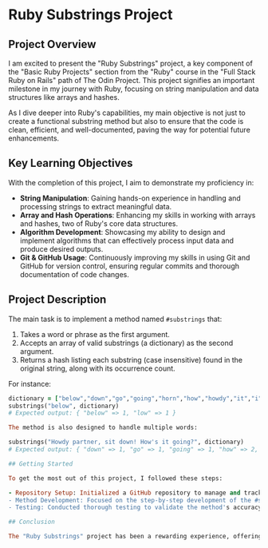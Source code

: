 # Ruby Substrings Project

## Project Overview
I am excited to present the "Ruby Substrings" project, a key component of the "Basic Ruby Projects" section from the "Ruby" course in the "Full Stack Ruby on Rails" path of The Odin Project. This project signifies an important milestone in my journey with Ruby, focusing on string manipulation and data structures like arrays and hashes.

As I dive deeper into Ruby's capabilities, my main objective is not just to create a functional substring method but also to ensure that the code is clean, efficient, and well-documented, paving the way for potential future enhancements.

## Key Learning Objectives
With the completion of this project, I aim to demonstrate my proficiency in:

- **String Manipulation**: Gaining hands-on experience in handling and processing strings to extract meaningful data.
- **Array and Hash Operations**: Enhancing my skills in working with arrays and hashes, two of Ruby's core data structures.
- **Algorithm Development**: Showcasing my ability to design and implement algorithms that can effectively process input data and produce desired outputs.
- **Git & GitHub Usage**: Continuously improving my skills in using Git and GitHub for version control, ensuring regular commits and thorough documentation of code changes.

## Project Description
The main task is to implement a method named `#substrings` that:

1. Takes a word or phrase as the first argument.
2. Accepts an array of valid substrings (a dictionary) as the second argument.
3. Returns a hash listing each substring (case insensitive) found in the original string, along with its occurrence count.

For instance:

```ruby
dictionary = ["below","down","go","going","horn","how","howdy","it","i","low","own","part","partner","sit"]
substrings("below", dictionary)
# Expected output: { "below" => 1, "low" => 1 }

The method is also designed to handle multiple words:

substrings("Howdy partner, sit down! How's it going?", dictionary)
# Expected output: { "down" => 1, "go" => 1, "going" => 1, "how" => 2, "howdy" => 1, "it" => 2, "i" => 3, "own" => 1, "part" => 1, "partner" => 1, "sit" => 1 }

## Getting Started

To get the most out of this project, I followed these steps:

- Repository Setup: Initialized a GitHub repository to manage and track the project's progress.
- Method Development: Focused on the step-by-step development of the #substrings method, ensuring it meets the specified requirements.
- Testing: Conducted thorough testing to validate the method's accuracy and efficiency.

## Conclusion

The "Ruby Substrings" project has been a rewarding experience, offering insights into the intricacies of string manipulation in Ruby. As I continue my journey with The Odin Project, I am eager to tackle more challenges and further hone my skills in Ruby and software development at large.